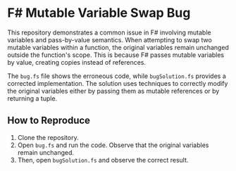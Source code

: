 # F# Mutable Variable Swap Bug

This repository demonstrates a common issue in F# involving mutable variables and pass-by-value semantics.  When attempting to swap two mutable variables within a function, the original variables remain unchanged outside the function's scope. This is because F# passes mutable variables by value, creating copies instead of references.

The `bug.fs` file shows the erroneous code, while `bugSolution.fs` provides a corrected implementation.  The solution uses techniques to correctly modify the original variables either by passing them as mutable references or by returning a tuple.

## How to Reproduce

1. Clone the repository.
2. Open `bug.fs` and run the code. Observe that the original variables remain unchanged.
3. Then, open `bugSolution.fs` and observe the correct result.